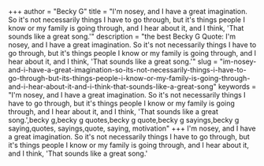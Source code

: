 +++
author = "Becky G"
title = "I'm nosey, and I have a great imagination. So it's not necessarily things I have to go through, but it's things people I know or my family is going through, and I hear about it, and I think, 'That sounds like a great song.'"
description = "the best Becky G Quote: I'm nosey, and I have a great imagination. So it's not necessarily things I have to go through, but it's things people I know or my family is going through, and I hear about it, and I think, 'That sounds like a great song.'"
slug = "im-nosey-and-i-have-a-great-imagination-so-its-not-necessarily-things-i-have-to-go-through-but-its-things-people-i-know-or-my-family-is-going-through-and-i-hear-about-it-and-i-think-that-sounds-like-a-great-song"
keywords = "I'm nosey, and I have a great imagination. So it's not necessarily things I have to go through, but it's things people I know or my family is going through, and I hear about it, and I think, 'That sounds like a great song.',becky g,becky g quotes,becky g quote,becky g sayings,becky g saying,quotes, sayings,quote, saying, motivation"
+++
I'm nosey, and I have a great imagination. So it's not necessarily things I have to go through, but it's things people I know or my family is going through, and I hear about it, and I think, 'That sounds like a great song.'
